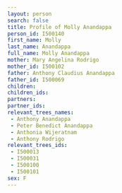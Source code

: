 ```yaml
---
layout: person
search: false
title: Profile of Molly Anandappa
person_id: I500140
first_name: Molly
last_name: Anandappa
full_name: Molly Anandappa
mother: Mary Angelina Rodrigo
mother_id: I500102
father: Anthony Claudius Anandappa
father_id: I500069
children:
children_ids:
partners:
partner_ids:
relevant_trees_names:
 - Anthony Anandappa
 - Peter Benedict Anandappa
 - Anthonia Wijeratnam
 - Anthony Rodrigo
relevant_trees_ids:
 - I500013
 - I500031
 - I500100
 - I500101
sex: F
---
```


